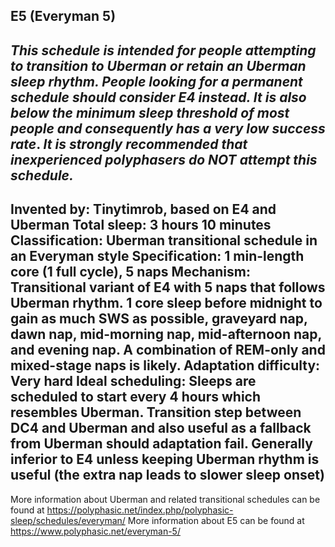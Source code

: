 E5 (Everyman 5)
-----------------------------------------------
*This schedule is intended for people attempting to transition to Uberman or retain an Uberman sleep rhythm. People looking for a permanent schedule should consider E4 instead. It is also* ***below the minimum sleep threshold of most people*** *and consequently has a* ***very low success rate***.  *It is* ***strongly recommended*** *that inexperienced polyphasers do* ***NOT*** *attempt this schedule.*
-----------------------------------------------
**Invented by**: Tinytimrob, based on E4 and Uberman
**Total sleep**: 3 hours 10 minutes
**Classification**: Uberman transitional schedule in an Everyman style
**Specification**: 1 min-length core (1 full cycle), 5 naps
**Mechanism**: Transitional variant of E4 with 5 naps that follows Uberman rhythm. 1 core sleep before midnight to gain as much SWS as possible, graveyard nap, dawn nap, mid-morning nap, mid-afternoon nap, and evening nap. A combination of REM-only and mixed-stage naps is likely.
**Adaptation difficulty**: Very hard
**Ideal scheduling**: Sleeps are scheduled to start every 4 hours which resembles Uberman. Transition step between DC4 and Uberman and also useful as a fallback from Uberman should adaptation fail. Generally inferior to E4 unless keeping Uberman rhythm is useful (the extra nap leads to slower sleep onset)
-----------------------------------------------
More information about Uberman and related transitional schedules can be found at <https://polyphasic.net/index.php/polyphasic-sleep/schedules/everyman/>
More information about E5 can be found at <https://www.polyphasic.net/everyman-5/>